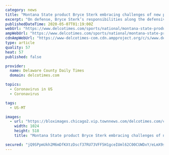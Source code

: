 ```yaml
---
category: news
title: "Montana State product Bryce Sterk embracing challenges of new position in NFL"
excerpt: "On defense, Bryce Sterk’s responsibilities along the defensive front were formulaic. At defensive end or buck, he was often rushing the passer, clogging running lanes or occasionally dropping into coverage."
publishedDateTime: 2020-05-07T01:19:00Z
webUrl: "https://www.delcotimes.com/sports/national/montana-state-product-bryce-sterk-embracing-challenges-of-new-position-in-nfl/article_c45f8a7a-c63a-5c23-9f57-576fc30edf7c.html"
ampWebUrl: "https://www.delcotimes.com/sports/national/montana-state-product-bryce-sterk-embracing-challenges-of-new-position-in-nfl/article_c45f8a7a-c63a-5c23-9f57-576fc30edf7c.amp.html"
cdnAmpWebUrl: "https://www-delcotimes-com.cdn.ampproject.org/c/s/www.delcotimes.com/sports/national/montana-state-product-bryce-sterk-embracing-challenges-of-new-position-in-nfl/article_c45f8a7a-c63a-5c23-9f57-576fc30edf7c.amp.html"
type: article
quality: 57
heat: 57
published: false

provider:
  name: Delaware County Daily Times
  domain: delcotimes.com

topics:
  - Coronavirus in US
  - Coronavirus

tags:
  - US-MT

images:
  - url: "https://bloximages.chicago2.vip.townnews.com/delcotimes.com/content/tncms/assets/v3/editorial/b/fe/bfe9d2a8-01f8-5f43-91da-9ebe2e359311/5ea36c507eddd.image.jpg?crop=1744%2C883%2C7%2C167&resize=1024%2C518&order=crop%2Cresize"
    width: 1024
    height: 518
    title: "Montana State product Bryce Sterk embracing challenges of new position in NFL"

secured: "jQ9SPpmUkh2M6mDfKXtzDscf37RU73VFF5H1gceIUml62C00CUWDxY/eLmX9slRfxigq4dOb/HTXGboeYcNm3x8zEQrjDlZbNjB5EzUyCA2ksCOS0SJb1DFv77JOfEweVzgSY75fOzaVr3hbO2ke+Ik2mBd2iYe9Dw3IM5+ImFjFBaw1rfcbX/RDb166hG/egaDt2iUGLcpherozYo51gDhbzFWDyhZ7OcqcGZuNRu3jPcTWRBM4chlyc0n9KyTx1hV9yGdWZG+zlKQ3R3pzQeXqtmoLRuGYeKIFCt2GFt7A7fcKxdpyeZz4FlS67geX;o+YGkx4Z9+v4yoXDroR2eA=="
---
```


